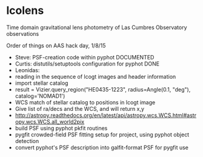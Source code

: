 # lcolens
Time domain gravitational lens photometry of Las Cumbres Observatory observations

Order of things on AAS hack day, 1/8/15
- Steve: PSF-creation code within pyphot DOCUMENTED
- Curtis: distutils/setuptools configuration for pyphot DONE
- Leonidas: 
 - reading in the sequence of lcogt images and header information
 - import stellar catalog
  - result = Vizier.query_region("HE0435-1223", radius=Angle(0.1, "deg"), catalog='NOMAD1')
 - WCS match of stellar catalog to positions in lcogt image
  - Give list of ra/decs and the WCS, and will return x,y
  - http://astropy.readthedocs.org/en/latest/api/astropy.wcs.WCS.html#astropy.wcs.WCS.all_world2pix
 - build PSF using pyphot pkfit routines
 - pygfit crowded-field PSF fitting setup for project, using pyphot object detection
 - convert pyphot's PSF description into galfit-format PSF for pygfit use

